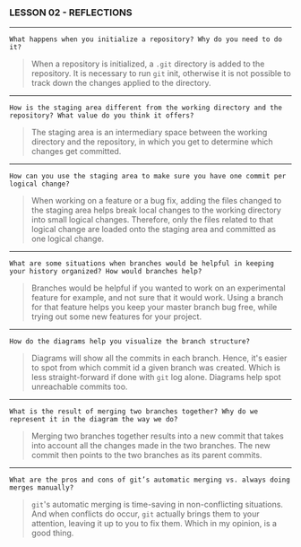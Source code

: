 ### LESSON 02 - REFLECTIONS
----

`What happens when you initialize a repository? Why do you need to do it?`

> When a repository is initialized, a `.git` directory is added to the repository. It is necessary to run `git` init, otherwise it is not possible to track down the changes applied to the directory.

----

`How is the staging area different from the working directory and the repository?
What value do you think it offers?`

> The staging area is an intermediary space between the working directory and the repository, in which you get to determine which changes get committed.

----

`How can you use the staging area to make sure you have one commit per logical
change?`

> When working on a feature or a bug fix, adding the files changed to the staging area helps break local changes to the working directory into small logical changes. Therefore, only the files related to that logical change are loaded onto the staging area and committed as one logical change.

----

`What are some situations when branches would be helpful in keeping your history
organized? How would branches help?`

> Branches would be helpful if you wanted to work on an experimental feature for example, and not sure that it would work. Using a branch for that feature helps you keep your master branch bug free, while trying out some new features for your project.

----

`How do the diagrams help you visualize the branch structure?`

> Diagrams will show all the commits in each branch. Hence, it's easier to spot from which commit id a given branch was created. Which is less straight-forward if done with `git` log alone. Diagrams help spot unreachable commits too.

----

`What is the result of merging two branches together? Why do we represent it in
the diagram the way we do?`

> Merging two branches together results into a new commit that takes into account all the changes made in the two branches. The new commit then points to the two branches as its parent commits.

----

`What are the pros and cons of git’s automatic merging vs. always doing merges
manually?`

> `git`'s automatic merging is time-saving in non-conflicting situations. And when conflicts do occur, `git` actually brings them to your attention, leaving it up to you to fix them. Which in my opinion, is a good thing.
